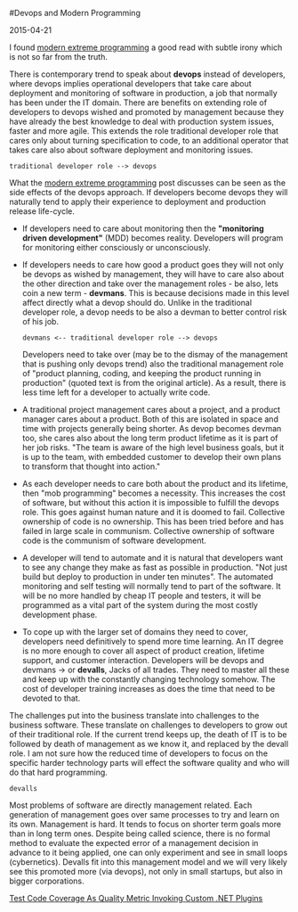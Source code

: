 #Devops and Modern Programming

2015-04-21

<!--- tags: architecture deployment -->

I found [modern extreme programming](http://benjiweber.co.uk/blog/2015/04/17/modern-extreme-programming/) a good read with subtle irony which is not so far from the truth.

There is contemporary trend to speak about **devops** instead of developers, where devops implies operational developers that take care about deployment and monitoring of software in production, a job that normally has been under the IT domain. There are benefits on extending role of developers to devops wished and promoted by management because they have already the best knowledge to deal with production system issues, faster and more agile. This extends the role traditional developer role that cares only about turning specification to code, to an additional operator that takes care also about software deployment and monitoring issues.

```
traditional developer role --> devops
```

What the [modern extreme programming](http://benjiweber.co.uk/blog/2015/04/17/modern-extreme-programming/) post discusses can be seen as the side effects of the devops approach.
If developers become devops they will naturally tend to apply their experience to deployment and production release life-cycle. 

* If developers need to care about monitoring then the **"monitoring driven development"** (MDD) becomes reality. Developers will program for monitoring either consciously or unconsciously.

* If developers needs to care how good a product goes they will not only be devops as wished by management, they will have to care also about the other direction and take over the management roles - be also, lets coin a new term - **devmans**. This is because decisions made in this level affect directly what a devop should do. Unlike in the traditional developer role, a devop needs to be also a devman to better control risk of his job.

	```
	devmans <-- traditional developer role --> devops
	```

	Developers need to take over (may be to the dismay of the management that is pushing only devops trend) also the traditional management role of "product planning, coding, and keeping the product running in production"  (quoted text is from the original article). As a result, there is less time left for a developer to actually write code.

* A traditional project management cares about a project, and a product manager cares about a product. Both of this are isolated in space and time with projects generally being shorter. As devop becomes devman too, she cares also about the long term product lifetime as it is part of her job risks. "The team is aware of the high level business goals, but it is up to the team, with embedded customer to develop their own plans to transform that thought into action."

* As each developer needs to care both about the product and its lifetime, then "mob programming" becomes a necessity. This increases the cost of software, but without this action it is impossible to fulfill the devops role. This goes against human nature and it is doomed to fail. Collective ownership of code is no ownership. This has been tried before and has failed in large scale in communism. Collective ownership of software code is the communism of software development.

* A developer will tend to automate and it is natural that developers want to see any change they make as fast as possible in production. "Not just build but deploy to production in under ten minutes". The automated monitoring and self testing will normally tend to part of the software. It will be no more handled by cheap IT people and testers, it will be programmed as a vital part of the system during the most costly development phase.

* To cope up with the larger set of domains they need to cover, developers need definitively to spend more time learning. An IT degree is no more enough to cover all aspect of product creation, lifetime support, and customer interaction. Developers will be devops and devmans -> or **devalls**, Jacks of all trades. They need to master all these and keep up with the constantly changing technology somehow. The cost of developer training increases as does the time that need to be devoted to that.

The challenges put into the business translate into challenges to the business software. These translate on challenges to developers to grow out of their traditional role. If the current trend keeps up, the death of IT is to be followed by death of management as we know it, and replaced by the devall role. I am not sure how the reduced time of developers to focus on the specific harder technology parts will effect the software quality and who will do that hard programming.

```
devalls
```

Most problems of software are directly management related. Each generation of management goes over same processes to try and learn on its own. Management is hard. It tends to focus on shorter term goals more than in long term ones. Despite being called science, there is no formal method to evaluate the expected error of a management decision in advance to it being applied, one can only experiment and see in small loops (cybernetics). Devalls fit into this management model and we will very likely see this promoted more (via devops), not only in small startups, but also in bigger corporations.

<ins class='nfooter'><a id='fprev' href='#blog/2015/2015-04-23-Test-Code-Coverage-As-Quality-Metric.md'>Test Code Coverage As Quality Metric</a> <a id='fnext' href='#blog/2015/2015-04-16-Invoking-Custom-.NET-Plugins.md'>Invoking Custom .NET Plugins</a></ins>

